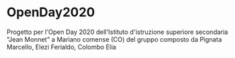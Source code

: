 # OpenDay2020
Progetto per l'Open Day 2020 dell'Istituto d'istruzione superiore secondaria "Jean Monnet" a Mariano comense (CO) del gruppo composto da Pignata Marcello, Elezi Ferialdo, Colombo Elia
